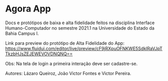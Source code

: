 # Agora App
Docs e protótipos de baixa e alta fidelidade feitos na disciplina Interface Humano-Computador no semestre 2021.1 na Universidade do Estado da Bahia Campus I. 

Link para preview do protótipo de Alta Fidelidade do App: https://www.fluidui.com/editor/live/preview/cF9jRXpuOFNKWE5SdklRaVJpTTkzbHJsZEJEWEVOVDNQNQ==

Obs: Na tela de login a primeira interação deve ser cadastre-se.


Autores: Lázaro Queiroz, João Victor Fontes e Victor Pereira.
